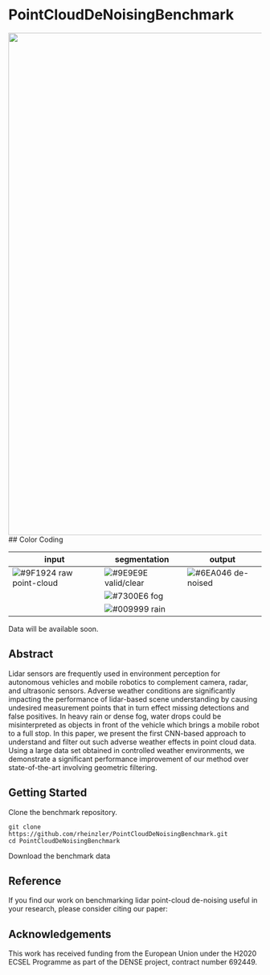 # PointCloudDeNoisingBenchmark

<img src="./doc/cyclist.gif" width="1000">
## Color Coding

|input|segmentation|output|
|--|--|--|
|![#9F1924](https://placehold.it/15/9F1924/000000?text=+) raw point-cloud |![#9E9E9E](https://placehold.it/15/9E9E9E/000000?text=+) valid/clear |![#6EA046](https://placehold.it/15/6EA046/000000?text=+) de-noised| 
|| ![#7300E6](https://placehold.it/15/7300E6/000000?text=+)  fog | 
|| ![#009999](https://placehold.it/15/009999/000000?text=+) rain | 

Data will be available soon.

## Abstract
Lidar sensors are frequently used in environment perception for autonomous vehicles and mobile robotics to complement camera, radar, and ultrasonic sensors. Adverse weather conditions are significantly impacting the performance of lidar-based scene understanding by causing undesired measurement points that in turn effect missing detections and false positives. 
In heavy rain or dense fog, water drops could be misinterpreted as objects in front of the vehicle which brings a mobile robot to a full stop. 
In this paper, we present the first CNN-based approach to understand and filter out such adverse weather effects in point cloud data. Using a large data set obtained in controlled weather environments, we demonstrate a significant performance improvement of our method over state-of-the-art involving geometric filtering. 

## Getting Started

Clone the benchmark repository.
```
git clone https://github.com/rheinzler/PointCloudDeNoisingBenchmark.git
cd PointCloudDeNoisingBenchmark
```
Download the benchmark data





## Reference
If you find our work on benchmarking lidar point-cloud de-noising useful in your research, please consider citing our paper:


## Acknowledgements
This work has received funding from the European Union under the H2020 ECSEL Programme as part of the DENSE project, contract number 692449.
